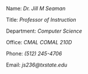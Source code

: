 Name: _Dr. Jill M Seaman_

Title: _Professor of Instruction_

Department: _Computer Science_

Office: _CMAL COMAL 210D_

Phone: _(512) 245-4706_

Email: _js236@txstate.edu_

